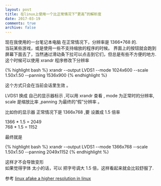 ```yaml
---
layout: post
title: 在linux上使用一个比正常情况下“更高”的解析度
date: 2017-03-19
comments: true
archive: false
---
```

[linux afake a higher resolution in linux]:http://www.joeldare.com/wiki/linux%3afake_a_higher_resolution_in_linux

现在我使用的一台笔记本电脑 在正常情况下，分辨率是 1366*768 的.  
当玩某些游戏，或是使用一些不支持缩放的程序的时候。 界面上的按钮就会跑到屏幕下面去了，当然通过滑动条下拉可以点击到它们，但总是有些不方便的地方.  
这个时候可以使用 xrandr 程序修改下分辨率

{% highlight bash %}
xrandr --output LVDS1 --mode 1024x600 --scale 1.50x1.50 --panning 1536x900
{% endhighlight %}

这个方式只会在当前会话里生效 。

LVDS1 换成 自己的显示器标示 ,可以用 xrandr 查看 , mode 为正常时的分辨率, scale 是缩放比率 ,panning 为最终的“假”分辨率 。

比如你的显示器 正常情况下是 1366x768 ,要 设置成 1.5 倍率

1366 * 1.5 =  2049  
768 * 1.5 = 1152

最终就是

{% highlight bash %}
xrandr --output LVDS1 --mode 1366x768 --scale 1.50x1.50 --panning 2049x1152
{% endhighlight %}

这样才不会导致变形  
如果觉得字体 太小的话，可以 把字号调大 1.5 倍，这样看起来就会比较舒服了.

参考 [linux afake a higher resolution in linux]
